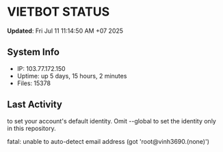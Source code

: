 # VIETBOT STATUS
**Updated**: Fri Jul 11 11:14:50 AM +07 2025

## System Info
- IP: 103.77.172.150
- Uptime: up 5 days, 15 hours, 2 minutes
- Files: 15378

## Last Activity

to set your account's default identity.
Omit --global to set the identity only in this repository.

fatal: unable to auto-detect email address (got 'root@vinh3690.(none)')
